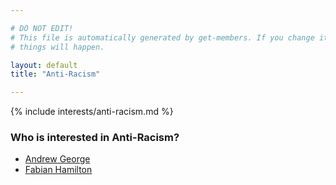 ```yaml
---

# DO NOT EDIT!
# This file is automatically generated by get-members. If you change it, bad
# things will happen.

layout: default
title: "Anti-Racism"

---
```


{% include interests/anti-racism.md %}

### Who is interested in Anti-Racism?


* [Andrew George](members/andrew-george.html)
* [Fabian Hamilton](members/fabian-hamilton.html)
